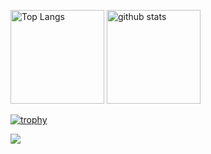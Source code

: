 <p align="left"> 
  <img alt="Top Langs" height="150px" src="https://github-readme-stats.vercel.app/api/top-langs/?username=ShinoharaRyuga&layout=compact&count_private=true&show_icons=true&theme=dark" />
  <img alt="github stats" height="150px" src="https://github-readme-stats.vercel.app/api?username=ShinoharaRyuga&count_private=true&show_icons=true&show_icons=true&theme=dark" />
</p>

[![trophy](https://github-profile-trophy.vercel.app/?username=ShinoharaRyuga&theme=gruvbox)](https://github.com/ryo-ma/github-profile-trophy)

![](https://github-profile-summary-cards.vercel.app/api/cards/profile-details?username=ShinoharaRyuga&theme=monokai)


<!--
**ShinoharaRyuga/ShinoharaRyuga** is a ✨ _special_ ✨ repository because its `README.md` (this file) appears on your GitHub profile.

Here are some ideas to get you started:

- 🔭 I’m currently working on ...
- 🌱 I’m currently learning ...
- 👯 I’m looking to collaborate on ...
- 🤔 I’m looking for help with ...
- 💬 Ask me about ...
- 📫 How to reach me: ...
- 😄 Pronouns: ...
- ⚡ Fun fact: ...
-->
